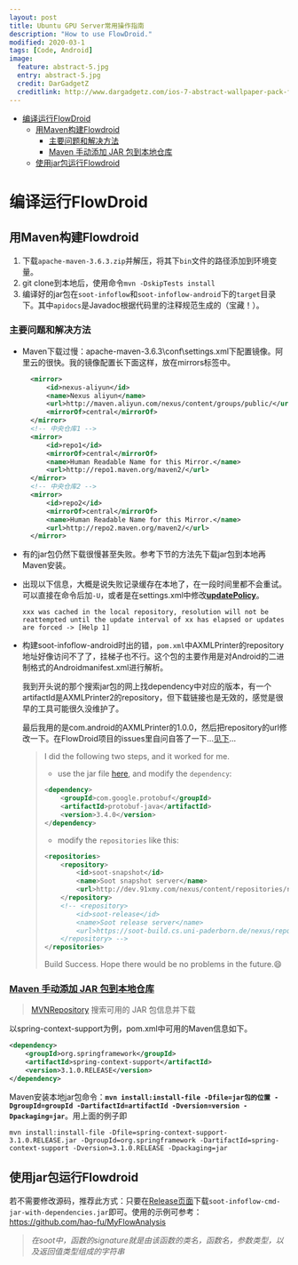 ```yaml
---
layout: post
title: Ubuntu GPU Server常用操作指南
description: "How to use FlowDroid."
modified: 2020-03-1
tags: [Code, Android]
image:
  feature: abstract-5.jpg
  entry: abstract-5.jpg
  credit: DarGadgetZ
  creditlink: http://www.dargadgetz.com/ios-7-abstract-wallpaper-pack-for-iphone-5-and-ipod-touch-retina/
---
```

<!-- TOC -->

- [编译运行FlowDroid](#编译运行flowdroid)
    - [用Maven构建Flowdroid](#用maven构建flowdroid)
        - [主要问题和解决方法](#主要问题和解决方法)
        - [Maven 手动添加 JAR 包到本地仓库](#maven-手动添加-jar-包到本地仓库)
    - [使用jar包运行Flowdroid](#使用jar包运行flowdroid)

<!-- /TOC -->
# 编译运行FlowDroid

## 用Maven构建Flowdroid

1. 下载`apache-maven-3.6.3.zip`并解压，将其下`bin`文件的路径添加到环境变量。
2. git clone到本地后，使用命令`mvn -DskipTests install`
3. 编译好的jar包在`soot-infoflow`和`soot-infoflow-android`下的`target`目录下。其中`apidocs`是Javadoc根据代码里的注释规范生成的（宝藏！）。

### 主要问题和解决方法

- Maven下载过慢：apache-maven-3.6.3\conf\settings.xml下配置镜像。阿里云的很快。我的镜像配置长下面这样，放在mirrors标签中。

  ```xml
    <mirror>
        <id>nexus-aliyun</id>
        <name>Nexus aliyun</name>
        <url>http://maven.aliyun.com/nexus/content/groups/public/</url>
        <mirrorOf>central</mirrorOf>
    </mirror>
    <!-- 中央仓库1 -->
    <mirror>
        <id>repo1</id>
        <mirrorOf>central</mirrorOf>
        <name>Human Readable Name for this Mirror.</name>
        <url>http://repo1.maven.org/maven2/</url>
    </mirror>
    <!-- 中央仓库2 -->
    <mirror>
        <id>repo2</id>
        <mirrorOf>central</mirrorOf>
        <name>Human Readable Name for this Mirror.</name>
        <url>http://repo2.maven.org/maven2/</url>
    </mirror>
  ```

- 有的jar包仍然下载很慢甚至失败。参考下节的方法先下载jar包到本地再Maven安装。

- 出现以下信息，大概是说失败记录缓存在本地了，在一段时间里都不会重试。可以直接在命令后加`-U`，或者是在settings.xml中修改[**updatePolicy**](https://stackoverflow.com/questions/4856307/when-maven-says-resolution-will-not-be-reattempted-until-the-update-interval-of)。

  ```shell
  xxx was cached in the local repository, resolution will not be reattempted until the update interval of xx has elapsed or updates are forced -> [Help 1]
  ```

- 构建soot-infoflow-android时出的错，`pom.xml`中AXMLPrinter的repository地址好像访问不了了，挂梯子也不行。这个包的主要作用是对Android的二进制格式的Androidmanifest.xml进行解析。

  我到开头说的那个搜索jar包的网上找dependency中对应的版本，有一个artifactId是AXMLPrinter2的repository，但下载链接也是无效的，感觉是很早的工具可能很久没维护了。

  最后我用的是com.android的AXMLPrinter的1.0.0，然后把repository的url修改一下。在FlowDroid项目的issues里自问自答了一下...[见下](https://github.com/secure-software-engineering/FlowDroid/issues/237)...

  > I did the following two steps, and it worked for me.
  >
  > - use the jar file [here](https://mvnrepository.com/artifact/com.android/AXMLPrinter/1.0.0), and modify the `dependency`:
  >
  > ```xml
  > <dependency>
  > 	<groupId>com.google.protobuf</groupId>
  > 	<artifactId>protobuf-java</artifactId>
  > 	<version>3.4.0</version>
  > </dependency>
  > ```
  >
  >
  > - modify the `repositories` like this:
  >
  > ```xml
  > <repositories>
  > 	<repository>
  > 		<id>soot-snapshot</id>
  > 		<name>Soot snapshot server</name>
  > 		<url>http://dev.91xmy.com/nexus/content/repositories/releases/</url>
  > 	</repository>
  > 	<!-- <repository>
  > 		<id>soot-release</id>
  > 		<name>Soot release server</name>
  > 		<url>https://soot-build.cs.uni-paderborn.de/nexus/repository/soot-release/</url>
  > 	</repository> -->
  > </repositories>
  > ```
  >
  > Build Success. Hope there would be no problems in the future.😄

### [Maven 手动添加 JAR 包到本地仓库](http://www.blogjava.net/fancydeepin/archive/2012/06/12/maven3-install-jar.html)

> [MVNRepository](http://mvnrepository.com/) 搜索可用的 JAR 包信息并下载

以spring-context-support为例，pom.xml中可用的Maven信息如下。

```xml
<dependency>
    <groupId>org.springframework</groupId>
    <artifactId>spring-context-support</artifactId>
    <version>3.1.0.RELEASE</version>
</dependency>
```

Maven安装本地jar包命令：**`mvn install:install-file -Dfile=jar包的位置 -DgroupId=groupId -DartifactId=artifactId -Dversion=version -Dpackaging=jar`**。用上面的例子即

```shell
mvn install:install-file -Dfile=spring-context-support-3.1.0.RELEASE.jar -DgroupId=org.springframework -DartifactId=spring-context-support -Dversion=3.1.0.RELEASE -Dpackaging=jar
```

## 使用jar包运行Flowdroid

若不需要修改源码，推荐此方式：只要在[Release页面](https://github.com/secure-software-engineering/FlowDroid/releases)下载`soot-infoflow-cmd-jar-with-dependencies.jar`即可。使用的示例可参考：https://github.com/hao-fu/MyFlowAnalysis

> *在soot中，函数的signature就是由该函数的类名，函数名，参数类型，以及返回值类型组成的字符串*
